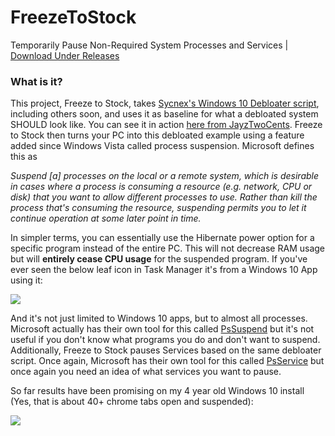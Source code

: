 # FreezeToStock
Temporarily Pause Non-Required System Processes and Services  | [Download Under Releases](https://github.com/rcmaehl/FreezeToStock/releases)

### What is it?
This project, Freeze to Stock, takes [Sycnex's Windows 10 Debloater script](https://github.com/Sycnex/Windows10Debloater), including others soon, and uses it as baseline for what a debloated system SHOULD look like. You can see it in action [here from JayzTwoCents](https://youtu.be/DcDgV-1zDKs?t=859). Freeze to Stock then turns your PC into this debloated example using a feature added since Windows Vista called process suspension. Microsoft defines this as

*Suspend [a] processes on the local or a remote system, which is desirable in cases where a process is consuming a resource (e.g. network, CPU or disk) that you want to allow different processes to use. Rather than kill the process that's consuming the resource, suspending permits you to let it continue operation at some later point in time.*

In simpler terms, you can essentially use the Hibernate power option for a specific program instead of the entire PC. This will not decrease RAM usage but will **entirely cease CPU usage** for the suspended program. If you've ever seen the below leaf icon in Task Manager it's from a Windows 10 App using it:

![](https://i.imgur.com/cw3oN1y.png)

And it's not just limited to Windows 10 apps, but to almost all processes. Microsoft actually has their own tool for this called [PsSuspend](https://docs.microsoft.com/en-us/sysinternals/downloads/pssuspend) but it's not useful if you don't know what programs you do and don't want to suspend. Additionally, Freeze to Stock pauses Services based on the same debloater script. Once again, Microsoft has their own tool for this called [PsService](https://docs.microsoft.com/en-us/sysinternals/downloads/psservice) but once again you need an idea of what services you want to pause.

So far results have been promising on my 4 year old Windows 10 install (Yes, that is about 40+ chrome tabs open and suspended):

![](https://i.imgur.com/LilskjJ.png)
